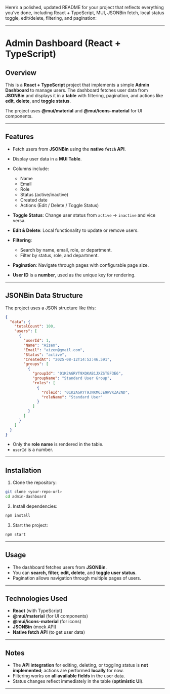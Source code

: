 Here’s a polished, updated README for your project that reflects everything you’ve done, including React + TypeScript, MUI, JSONBin fetch, local status toggle, edit/delete, filtering, and pagination:

---

# Admin Dashboard (React + TypeScript)

## Overview

This is a **React + TypeScript** project that implements a simple **Admin Dashboard** to manage users. The dashboard fetches user data from **JSONBin** and displays it in a **table** with filtering, pagination, and actions like **edit**, **delete**, and **toggle status**.

The project uses **@mui/material** and **@mui/icons-material** for UI components.

---

## Features

* Fetch users from **JSONBin** using the **native `fetch` API**.
* Display user data in a **MUI Table**.
* Columns include:

  * Name
  * Email
  * Role
  * Status (active/inactive)
  * Created date
  * Actions (Edit / Delete / Toggle Status)
* **Toggle Status**: Change user status from `active` → `inactive` and vice versa.
* **Edit & Delete**: Local functionality to update or remove users.
* **Filtering**:

  * Search by name, email, role, or department.
  * Filter by status, role, and department.
* **Pagination**: Navigate through pages with configurable page size.
* **User ID** is a **number**, used as the unique key for rendering.

---

## JSONBin Data Structure

The project uses a JSON structure like this:

```json
{
  "data": {
    "totalCount": 100,
    "users": [
      {
        "userId": 1,
        "Name": "Aizen",
        "Email": "aizen@gmail.com",
        "Status": "active",
        "CreatedAt": "2025-08-12T14:52:46.591",
        "groups": [
          {
            "groupId": "01K2AGRYT9XQKAB1JXZSTEF3E6",
            "groupName": "Standard User Group",
            "roles": [
              {
                "roleId": "01K2AGRYT9JNKM6JE9WVKZA2ND",
                "roleName": "Standard User"
              }
            ]
          }
        ]
      }
    ]
  }
}
```

* Only the **role name** is rendered in the table.
* `userId` is a number.

---

## Installation

1. Clone the repository:

```bash
git clone <your-repo-url>
cd admin-dashboard
```

2. Install dependencies:

```bash
npm install
```

3. Start the project:

```bash
npm start
```

---

## Usage

* The dashboard fetches users from **JSONBin**.
* You can **search, filter, edit, delete**, and **toggle user status**.
* Pagination allows navigation through multiple pages of users.

---

## Technologies Used

* **React** (with TypeScript)
* **@mui/material** (for UI components)
* **@mui/icons-material** (for icons)
* **JSONBin** (mock API)
* **Native fetch API** (to get user data)

---

## Notes

* The **API integration** for editing, deleting, or toggling status is **not implemented**; actions are performed **locally** for now.
* Filtering works on **all available fields** in the user data.
* Status changes reflect immediately in the table (**optimistic UI**).

---
